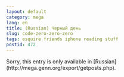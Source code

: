 ```yaml
---
layout: default
category: mega
lang: en
title: (Russian) Черный день
slug: code-zero-zero-zero
tags: esquire friends iphone reading stuff 
postid: 472
---
```

<p>Sorry, this entry is only available in [Russian](http://mega.genn.org/export/getposts.php).</p>